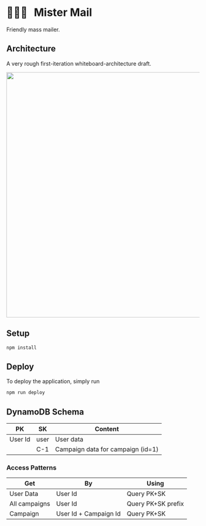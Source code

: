 # <span style="margin-right:10px">👨🏻‍✈️</span> Mister Mail

Friendly mass mailer.

## Architecture

A very rough first-iteration whiteboard-architecture draft.

<a href="https://drive.google.com/file/d/12FSTrMZs5HWeGkN_7h481OHAxGHd0cRv/view?usp=sharing">
<img src="https://user-images.githubusercontent.com/27681148/77121976-bfff8f00-6a3c-11ea-97e4-cfd2e26b7012.png" width="640"></img>
</a>

## Setup

```bash
npm install
```

## Deploy

To deploy the application, simply run

```bash
npm run deploy
```

## DynamoDB Schema

| PK      | SK   | Content                           |
| ------- | ---- | --------------------------------- |
| User Id | user | User data                         |
|         | C-1  | Campaign data for campaign (id=1) |

### Access Patterns

| Get           | By                    | Using              |
| ------------- | --------------------- | ------------------ |
| User Data     | User Id               | Query PK+SK        |
| All campaigns | User Id               | Query PK+SK prefix |
| Campaign      | User Id + Campaign Id | Query PK+SK        |
